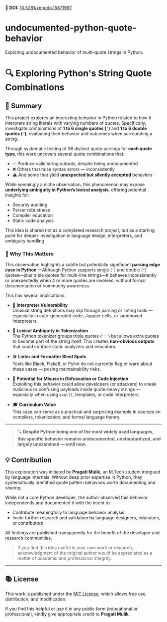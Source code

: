 📌 **DOI:** [10.5281/zenodo.15871997](https://doi.org/10.5281/zenodo.15871997)

# undocumented-python-quote-behavior
Exploring undocumented behavior of multi-quote strings in Python.

# 🔍 Exploring Python's String Quote Combinations

## 📌 Summary

This project explores an interesting behavior in Python related to how it interprets string literals with varying numbers of quotes. Specifically,  investigate combinations of **1 to 6 single quotes (`'`)** and **1 to 6 double quotes (`"`)**, evaluating their behavior and outcomes when surrounding a string.

Through systematic testing of 36 distinct quote pairings for **each quote type**, this work uncovers several quote combinations that:
- ✅ Produce valid string outputs, despite being undocumented
- ❌ Others that raise syntax errors — inconsistently
- ⚠️ And some that yield **unexpected but silently accepted** behaviors


While seemingly a niche observation, this phenomenon may expose **underlying ambiguity in Python’s lexical analysis**, offering potential insights for:
- Security auditing
- Parser robustness
- Compiler education
- Static code analysis

This idea is shared not as a completed research project, but as a starting point for deeper investigation in language design, interpreters, and ambiguity handling



### 🔬 Why This Matters

This observation highlights a subtle but potentially significant **parsing edge case in Python** —Although Python supports single (`'`) and double (`"`) quotes—plus triple quotes for multi-line strings—it behaves inconsistently or unexpectedly when 4 or more quotes are involved, without formal documentation or community awareness.

This has several implications:

- 🧪 **Interpreter Vulnerability**  
  Unusual string definitions may slip through parsing or linting tools — especially in auto-generated code, Jupyter cells, or sandboxed interpreters.

- 🧠 **Lexical Ambiguity in Tokenization**  
  The Python tokenizer groups triple quotes (`'''`) but allows extra quotes to become part of the string itself. This creates **non-obvious outputs** that could confuse static analyzers and educators.

- 🛠️ **Linter and Formatter Blind Spots**  
  Tools like Black, Flake8, or Pylint do not currently flag or warn about these cases — posing maintainability risks.

- 🔐 **Potential for Misuse in Obfuscation or Code Injection**  
  Exploiting this behavior could allow developers (or attackers) to sneak malicious or confusing payloads inside quote-heavy strings — especially when using `eval()`, templates, or code interpreters.

- 🎓 **Curriculum Value**  
  This case can serve as a practical and surprising example in courses on compilers, tokenization, and formal language theory.

---

> 🔍 **Despite Python being one of the most widely used languages, this specific behavior remains undocumented, unstandardized, and largely unexamined — until now.**





## 💡 Contribution

This exploration was initiated by **Pragati Mulik**, an M.Tech student intrigued by language internals. Without deep prior expertise in Python, they systematically identified quote pattern behaviors worth documenting and sharing.

While not a core Python developer, the author observed this behavior independently and documented it with the intent to:
- Contribute meaningfully to language behavior analysis
- Invite further research and validation by language designers, educators, or contributors

All findings are published transparently for the benefit of the developer and research communities.

> If you find this idea useful in your own work or research, acknowledgment of the original author would be appreciated as a matter of academic and professional integrity.

---


## 📚 License

This work is published under the [MIT License](https://opensource.org/licenses/MIT), which allows free use, distribution, and modification.

If you find this helpful or use it in any public form (educational or professional), kindly give appropriate credit to **Pragati Mulik**.









